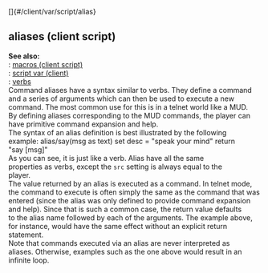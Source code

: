 []{#/client/var/script/alias}    
## aliases (client script)    
**See also:**    
:   [macros (client script)](ref/client/var/script/macro)    
:   [script var (client)](ref/client/var/script)    
:   [verbs](ref/verb)    
Command aliases have a syntax similar to verbs. They define a command    
and a series of arguments which can then be used to execute a new    
command. The most common use for this is in a telnet world like a MUD.    
By defining aliases corresponding to the MUD commands, the player can    
have primitive command expansion and help.    
The syntax of an alias definition is best illustrated by the following    
example: alias/say(msg as text) set desc = \"speak your mind\" return    
\"say \[msg\]\"    
As you can see, it is just like a verb. Alias have all the same    
properties as verbs, except the `src` setting is always equal to the    
player.    
The value returned by an alias is executed as a command. In telnet mode,    
the command to execute is often simply the same as the command that was    
entered (since the alias was only defined to provide command expansion    
and help). Since that is such a common case, the return value defaults    
to the alias name followed by each of the arguments. The example above,    
for instance, would have the same effect without an explicit return    
statement.    
Note that commands executed via an alias are never interpreted as    
aliases. Otherwise, examples such as the one above would result in an    
infinite loop.  